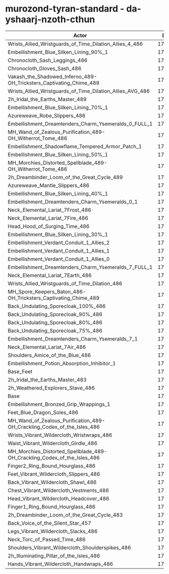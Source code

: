 # murozond-tyran-standard - da-yshaarj-nzoth-cthun
| Actor | DPS | Increase |
|---|:---:|:---:|
|Wrists_Allied_Wristguards_of_Time_Dilation_Allies_4_486|179358|2.08%|
|Embellishment_Blue_Silken_Lining_90%_1|179340|2.07%|
|Chronocloth_Sash_Leggings_486|179192|1.99%|
|Chronocloth_Gloves_Sash_486|178929|1.84%|
|Vakash_the_Shadowed_Inferno_489-OH_Tricksters_Captivating_Chime_489|178694|1.70%|
|Wrists_Allied_Wristguards_of_Time_Dilation_Allies_AVG_486|178676|1.69%|
|2h_Iridal_the_Earths_Master_489|178615|1.66%|
|Embellishment_Blue_Silken_Lining_70%_1|178526|1.61%|
|Azureweave_Robe_Slippers_486|178010|1.31%|
|Embellishment_Dreamtenders_Charm_Ysemeralds_0_FULL_1|177930|1.27%|
|MH_Wand_of_Zealous_Purification_489-OH_Witherrot_Tome_486|177780|1.18%|
|Embellishment_Shadowflame_Tempered_Armor_Patch_1|177762|1.17%|
|Embellishment_Blue_Silken_Lining_50%_1|177686|1.13%|
|MH_Morchies_Distorted_Spellblade_489-OH_Witherrot_Tome_486|177539|1.04%|
|2h_Dreambinder_Loom_of_the_Great_Cycle_489|177402|0.97%|
|Azureweave_Mantle_Slippers_486|177378|0.95%|
|Embellishment_Blue_Silken_Lining_40%_1|177321|0.92%|
|Embellishment_Dreamtenders_Charm_Ysemeralds_0_1|177301|0.91%|
|Neck_Elemental_Lariat_7Frost_486|177228|0.87%|
|Neck_Elemental_Lariat_7Fire_486|177148|0.82%|
|Head_Hood_of_Surging_Time_486|176940|0.70%|
|Embellishment_Blue_Silken_Lining_30%_1|176907|0.69%|
|Embellishment_Verdant_Conduit_1_Allies_2|176837|0.65%|
|Embellishment_Verdant_Conduit_1_Allies_1|176783|0.61%|
|Embellishment_Verdant_Conduit_1_Allies_0|176781|0.61%|
|Embellishment_Dreamtenders_Charm_Ysemeralds_7_FULL_1|176725|0.58%|
|Neck_Elemental_Lariat_7Earth_486|176598|0.51%|
|Wrists_Allied_Wristguards_of_Time_Dilation_486|176587|0.50%|
|MH_Spore_Keepers_Baton_486-OH_Tricksters_Captivating_Chime_489|176426|0.41%|
|Back_Undulating_Sporecloak_100%_486|176401|0.40%|
|Back_Undulating_Sporecloak_90%_486|176318|0.35%|
|Back_Undulating_Sporecloak_80%_486|176251|0.31%|
|Back_Undulating_Sporecloak_75%_486|176235|0.30%|
|Embellishment_Dreamtenders_Charm_Ysemeralds_7_1|176193|0.28%|
|Neck_Elemental_Lariat_7Air_486|176171|0.27%|
|Shoulders_Amice_of_the_Blue_486|176032|0.19%|
|Embellishment_Potion_Absorption_Inhibitor_1|176003|0.17%|
|Base_Feet|175945|0.14%|
|2h_Iridal_the_Earths_Master_483|175930|0.13%|
|2h_Weathered_Explorers_Stave_486|175782|0.04%|
|Base|175703|0.00%|
|Embellishment_Bronzed_Grip_Wrappings_1|175699|0.00%|
|Feet_Blue_Dragon_Soles_486|175505|-0.11%|
|MH_Wand_of_Zealous_Purification_489-OH_Crackling_Codex_of_the_Isles_486|175502|-0.11%|
|Wrists_Vibrant_Wildercloth_Wristwraps_486|175400|-0.17%|
|Waist_Vibrant_Wildercloth_Girdle_486|175364|-0.19%|
|MH_Morchies_Distorted_Spellblade_489-OH_Crackling_Codex_of_the_Isles_486|175251|-0.26%|
|Finger2_Ring_Bound_Hourglass_486|175149|-0.32%|
|Feet_Vibrant_Wildercloth_Slippers_486|175086|-0.35%|
|Back_Vibrant_Wildercloth_Shawl_486|175085|-0.35%|
|Chest_Vibrant_Wildercloth_Vestments_486|175004|-0.40%|
|Head_Vibrant_Wildercloth_Headcover_486|174966|-0.42%|
|Finger1_Ring_Bound_Hourglass_486|174936|-0.44%|
|2h_Dreambinder_Loom_of_the_Great_Cycle_483|174886|-0.46%|
|Back_Voice_of_the_Silent_Star_457|174824|-0.50%|
|Legs_Vibrant_Wildercloth_Slacks_486|174727|-0.56%|
|Neck_Torc_of_Passed_Time_486|174670|-0.59%|
|Shoulders_Vibrant_Wildercloth_Shoulderspikes_486|174620|-0.62%|
|2h_Illuminating_Pillar_of_the_Isles_486|174547|-0.66%|
|Hands_Vibrant_Wildercloth_Handwraps_486|174424|-0.73%|
